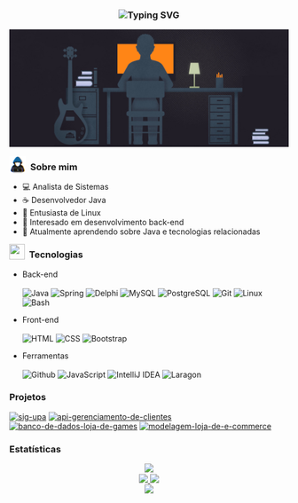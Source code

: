 <!-- <h1 align="center"><b>ҜΞLVIИ HΞУ</b></h1> -->

<h3 align="center">
  <img src="https://readme-typing-svg.demolab.com?font=Fira+Code&size=24&pause=1000&color=ff9800&center=true&width=435&lines=Olá, Kelvin+Hey+aqui+👋" alt="Typing SVG"/>
</h3>

<picture><img src="https://github.com/kelvin-hey/kelvin-hey/blob/main/assets/programmer-coding.jpg"></picture>

<img align="left" src="https://github.com/0xabdulkhalid/0xabdulkhalid/blob/main/assets/mdImages/about_me.gif" width="30" height="30">

<h3>&nbsp Sobre mim</h3>

<ul>
  <li>💻 Analista de Sistemas</li>
  <li>☕ Desenvolvedor Java</li> 
  <li>🐧 Entusiasta de Linux</li>
  <li>🧐 Interesado em desenvolvimento back-end</li>
  <li>🌱 Atualmente aprendendo sobre Java e tecnologias relacionadas</li>
</ul>

<img align="left" src="https://media.giphy.com/media/WUlplcMpOCEmTGBtBW/giphy.gif" width="28" height="28">

<h3>&nbsp Tecnologias</h3>

<p align="left">
  <ul>
    <li>Back-end<br> <br>
      <img alt="Java" src="https://img.shields.io/badge/-Java-222222?style=flat&logo=openjdk&logoColor=yellow"/>
      <img alt="Spring" src="https://img.shields.io/badge/-Spring-222222?style=flat&logo=spring&logoColor=green"/>
      <img alt="Delphi" src="https://img.shields.io/badge/-Delphi-222222?style=flat&logo=delphi&logoColor=red"/>
      <img alt="MySQL" src="https://img.shields.io/badge/-MySQL-222222?style=flat&logo=mysql"/>
      <img alt="PostgreSQL" src="https://img.shields.io/badge/-PostgreSQL-222222?style=flat&logo=postgresql"/>
      <img alt="Git" src="https://img.shields.io/badge/-Git-222222?style=flat&logo=git&logoColor=F05032"/>
      <img alt="Linux" src="https://img.shields.io/badge/-Linux-222222?style=flat&logo=linux&logoColor=FCC624"/>  
      <img alt="Bash" src="https://img.shields.io/badge/-Bash-222222?style=flat&logo=gnu-bash"/>      
    </li>  
  </ul>
  <ul>
    <li>Front-end</li> <br>
      <img alt="HTML" src="https://img.shields.io/badge/-HTML-222222?style=flat&logo=html5"/>
      <img alt="CSS" src="https://img.shields.io/badge/-CSS-222222?style=flat&logo=css3"/>
      <img alt="Bootstrap" src="https://img.shields.io/badge/-Bootstrap-222222?style=flat&logo=Bootstrap"/>    
  </ul>
  <ul>
    <li>Ferramentas</li> <br>
      <img alt="Github" src="https://img.shields.io/badge/-GitHub-222222?style=flat&logo=github&logoColor=181717"/>      
      <img alt="JavaScript" src="https://img.shields.io/badge/-JavaScript-222222?style=flat&logo=javascript"/>
      <img alt="IntelliJ IDEA" src="https://img.shields.io/badge/-IntelliJ IDEA-222222?style=flat&logo=intellij-idea&logoColor=orange"/>  
      <img alt="Laragon" src="https://img.shields.io/badge/-Laragon-222222?style=flat&logo=laragon&logoColor=FCC624"/>  
  </ul>  
</p>

<h3>Projetos</h3>

<div align="left">   
  <a href="https://github.com/kelvin-hey/sig-upa"><img width="278" src="https://denvercoder1-github-readme-stats.vercel.app/api/pin/?username=kelvin-hey&repo=sig-upa&theme=dark&bg_color=212121&title_color=ff9800&hide_border=true&icon_color=ffffff&show_icons=false" alt="sig-upa"></a>
  <a href="https://github.com/kelvin-hey/api-gerenciamento-de-clientes"><img width="278" src="https://denvercoder1-github-readme-stats.vercel.app/api/pin/?username=kelvin-hey&repo=api-gerenciamento-de-clientes&theme=dark&bg_color=212121&title_color=ff9800&hide_border=true&icon_color=ffffff&show_icons=false" alt="api-gerenciamento-de-clientes"></a>
  <a href="https://github.com/kelvin-hey/banco-de-dados-loja-de-games"><img width="278" src="https://denvercoder1-github-readme-stats.vercel.app/api/pin/?username=kelvin-hey&repo=banco-de-dados-loja-de-games&theme=dark&bg_color=212121&title_color=ff9800&hide_border=true&icon_color=ffffff&show_icons=false" alt="banco-de-dados-loja-de-games"></a>
  <a href="https://github.com/kelvin-hey/modelagem-loja-de-e-commerce"><img width="278" src="https://denvercoder1-github-readme-stats.vercel.app/api/pin/?username=kelvin-hey&repo=modelagem-loja-de-e-commerce&theme=dark&bg_color=212121&title_color=ff9800&hide_border=true&icon_color=ffffff&show_icons=false" alt="modelagem-loja-de-e-commerce"></a>  
</div>

<h3>Estatísticas</h3>

<div align="center">
 <a href="https://github.com/kelvin-hey/">
  <img height="180em" src="https://streak-stats.demolab.com?user=kelvin-hey&theme=dark&hide_border=true&locale=pt_BR&date_format=j%2Fn%5B%2FY%5D&background=212121&locale=pt-BR"/>
 </a>
</div>

<div align="center">
  <a href="https://github.com/kelvin-hey/">  
  <img height="180em" src="https://github-readme-stats.vercel.app/api?username=kelvin-hey&locale=pt-BR&show_icons=true&theme=react&bg_color=212121&title_color=ff9800&hide_border=true&icon_color=F8D866&show_icons=false" style"max-width: 100%;" />
  <img height="180em" src="https://github-readme-stats.vercel.app/api/top-langs/?username=kelvin-hey&locale=pt-BR&layout=compact&theme=react&bg_color=212121&title_color=ff9800&hide_border=true&icon_color=F8D866&show_icons=false" style"max-width: 100%;" /> 
  </a>
</div>


<div align="center">
 <a href="https://github.com/kelvin-hey/">
  <img src="https://github-readme-activity-graph.vercel.app/graph/?username=kelvin-hey&bg_color=212121&color=ff9800&line=ffffff&point=FFFFFF&hide_border=true&locale=pt_BR"/>
 </a>
</div>

<br> 

<!--
<p align="center">
  <!-- Credits of the gif: https://github.com/ahmed-aliraqi 
  <picture><img src="https://github.com/kelvin-hey/kelvin-hey/blob/main/assets/dinosauro.gif"></img></picture> 
</p>

<!-- Github loading GIF 
<p align="center">
  <!-- Credits of the gif: https://github.com/ahmed-aliraqi 
  <picture><img src="https://raw.githubusercontent.com/AhmedFathyDev/AhmedFathyDev/main/GitHub.gif" width=75px height="75"></picture> 
</p>

<p align="center">
    <a href="https://git.io/typing-svg"><img src="https://readme-typing-svg.demolab.com?font=Fira+Code&size=16&pause=1000&color=555555&center=true&width=435&lines=Loading....." alt="Typing SVG" /></a>
</p> -->
